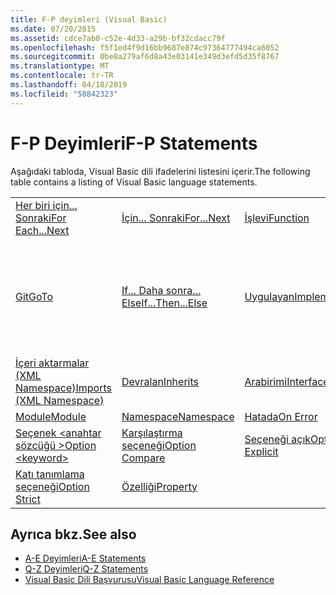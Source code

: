 ```yaml
---
title: F-P deyimleri (Visual Basic)
ms.date: 07/20/2015
ms.assetid: cdce7ab0-c52e-4d33-a29b-bf32cdacc79f
ms.openlocfilehash: f5f1ed4f9d16bb9687e874c97364777494ca6052
ms.sourcegitcommit: 0be8a279af6d8a43e03141e349d3efd5d35f8767
ms.translationtype: MT
ms.contentlocale: tr-TR
ms.lasthandoff: 04/18/2019
ms.locfileid: "58842323"
---
```

# <a name="f-p-statements"></a><span data-ttu-id="788a6-102">F-P Deyimleri</span><span class="sxs-lookup"><span data-stu-id="788a6-102">F-P Statements</span></span>
<span data-ttu-id="788a6-103">Aşağıdaki tabloda, Visual Basic dili ifadelerini listesini içerir.</span><span class="sxs-lookup"><span data-stu-id="788a6-103">The following table contains a listing of Visual Basic language statements.</span></span>  
  
|||||  
|---|---|---|---|  
|[<span data-ttu-id="788a6-104">Her biri için... Sonraki</span><span class="sxs-lookup"><span data-stu-id="788a6-104">For Each...Next</span></span>](../../../visual-basic/language-reference/statements/for-each-next-statement.md)|[<span data-ttu-id="788a6-105">İçin... Sonraki</span><span class="sxs-lookup"><span data-stu-id="788a6-105">For...Next</span></span>](../../../visual-basic/language-reference/statements/for-next-statement.md)|[<span data-ttu-id="788a6-106">İşlevi</span><span class="sxs-lookup"><span data-stu-id="788a6-106">Function</span></span>](../../../visual-basic/language-reference/statements/function-statement.md)|[<span data-ttu-id="788a6-107">Al</span><span class="sxs-lookup"><span data-stu-id="788a6-107">Get</span></span>](../../../visual-basic/language-reference/statements/get-statement.md)|  
|[<span data-ttu-id="788a6-108">Git</span><span class="sxs-lookup"><span data-stu-id="788a6-108">GoTo</span></span>](../../../visual-basic/language-reference/statements/goto-statement.md)|[<span data-ttu-id="788a6-109">If... Daha sonra... Else</span><span class="sxs-lookup"><span data-stu-id="788a6-109">If...Then...Else</span></span>](../../../visual-basic/language-reference/statements/if-then-else-statement.md)|[<span data-ttu-id="788a6-110">Uygulayan</span><span class="sxs-lookup"><span data-stu-id="788a6-110">Implements</span></span>](../../../visual-basic/language-reference/statements/implements-statement.md)|[<span data-ttu-id="788a6-111">İçeri aktarmalar (.NET Namespace ve türü)</span><span class="sxs-lookup"><span data-stu-id="788a6-111">Imports (.NET Namespace and Type)</span></span>](../../../visual-basic/language-reference/statements/imports-statement-net-namespace-and-type.md)|  
|[<span data-ttu-id="788a6-112">İçeri aktarmalar (XML Namespace)</span><span class="sxs-lookup"><span data-stu-id="788a6-112">Imports (XML Namespace)</span></span>](../../../visual-basic/language-reference/statements/imports-statement-xml-namespace.md)|[<span data-ttu-id="788a6-113">Devralan</span><span class="sxs-lookup"><span data-stu-id="788a6-113">Inherits</span></span>](../../../visual-basic/language-reference/statements/inherits-statement.md)|[<span data-ttu-id="788a6-114">Arabirimi</span><span class="sxs-lookup"><span data-stu-id="788a6-114">Interface</span></span>](../../../visual-basic/language-reference/statements/interface-statement.md)|[<span data-ttu-id="788a6-115">Orta</span><span class="sxs-lookup"><span data-stu-id="788a6-115">Mid</span></span>](../../../visual-basic/language-reference/statements/mid-statement.md)|  
|[<span data-ttu-id="788a6-116">Module</span><span class="sxs-lookup"><span data-stu-id="788a6-116">Module</span></span>](../../../visual-basic/language-reference/statements/module-statement.md)|[<span data-ttu-id="788a6-117">Namespace</span><span class="sxs-lookup"><span data-stu-id="788a6-117">Namespace</span></span>](../../../visual-basic/language-reference/statements/namespace-statement.md)|[<span data-ttu-id="788a6-118">Hatada</span><span class="sxs-lookup"><span data-stu-id="788a6-118">On Error</span></span>](../../../visual-basic/language-reference/statements/on-error-statement.md)|[<span data-ttu-id="788a6-119">İşleci</span><span class="sxs-lookup"><span data-stu-id="788a6-119">Operator</span></span>](../../../visual-basic/language-reference/statements/operator-statement.md)|  
|[<span data-ttu-id="788a6-120">Seçenek \<anahtar sözcüğü ></span><span class="sxs-lookup"><span data-stu-id="788a6-120">Option \<keyword></span></span>](../../../visual-basic/language-reference/statements/option-keyword-statement.md)|[<span data-ttu-id="788a6-121">Karşılaştırma seçeneği</span><span class="sxs-lookup"><span data-stu-id="788a6-121">Option Compare</span></span>](../../../visual-basic/language-reference/statements/option-compare-statement.md)|[<span data-ttu-id="788a6-122">Seçeneği açık</span><span class="sxs-lookup"><span data-stu-id="788a6-122">Option Explicit</span></span>](../../../visual-basic/language-reference/statements/option-explicit-statement.md)|[<span data-ttu-id="788a6-123">Option Infer</span><span class="sxs-lookup"><span data-stu-id="788a6-123">Option Infer</span></span>](../../../visual-basic/language-reference/statements/option-infer-statement.md)|  
|[<span data-ttu-id="788a6-124">Katı tanımlama seçeneği</span><span class="sxs-lookup"><span data-stu-id="788a6-124">Option Strict</span></span>](../../../visual-basic/language-reference/statements/option-strict-statement.md)|[<span data-ttu-id="788a6-125">Özelliği</span><span class="sxs-lookup"><span data-stu-id="788a6-125">Property</span></span>](../../../visual-basic/language-reference/statements/property-statement.md)|||  
  
## <a name="see-also"></a><span data-ttu-id="788a6-126">Ayrıca bkz.</span><span class="sxs-lookup"><span data-stu-id="788a6-126">See also</span></span>

- [<span data-ttu-id="788a6-127">A-E Deyimleri</span><span class="sxs-lookup"><span data-stu-id="788a6-127">A-E Statements</span></span>](../../../visual-basic/language-reference/statements/a-e-statements.md)
- [<span data-ttu-id="788a6-128">Q-Z Deyimleri</span><span class="sxs-lookup"><span data-stu-id="788a6-128">Q-Z Statements</span></span>](../../../visual-basic/language-reference/statements/q-z-statements.md)
- [<span data-ttu-id="788a6-129">Visual Basic Dili Başvurusu</span><span class="sxs-lookup"><span data-stu-id="788a6-129">Visual Basic Language Reference</span></span>](../../../visual-basic/language-reference/index.md)
